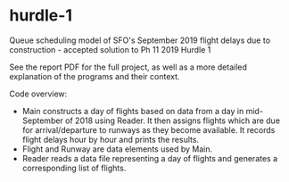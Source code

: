 # hurdle-1
Queue scheduling model of SFO's September 2019 flight delays due to construction - accepted solution to Ph 11 2019 Hurdle 1

See the report PDF for the full project, as well as a more detailed explanation of the programs and their context.

Code overview:
  - Main constructs a day of flights based on data from a day in mid-September of 2018 using Reader. It then assigns
    flights which are due for arrival/departure to runways as they become available. It records flight delays
    hour by hour and prints the results.
  - Flight and Runway are data elements used by Main.
  - Reader reads a data file representing a day of flights and generates a corresponding list of flights.

